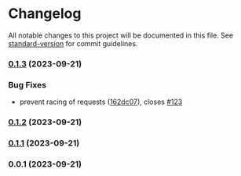 # Changelog

All notable changes to this project will be documented in this file. See [standard-version](https://github.com/conventional-changelog/standard-version) for commit guidelines.

### [0.1.3](https://github.com/CousiGoico/AngularChangeLog/compare/v0.1.2...v0.1.3) (2023-09-21)


### Bug Fixes

* prevent racing of requests ([162dc07](https://github.com/CousiGoico/AngularChangeLog/commit/162dc079c1f0cf00cff6cfc78ad42c0eb64f1271)), closes [#123](https://github.com/CousiGoico/AngularChangeLog/issues/123)

### [0.1.2](https://github.com/CousiGoico/AngularChangeLog/compare/v0.1.1...v0.1.2) (2023-09-21)

### [0.1.1](https://github.com/CousiGoico/AngularChangeLog/compare/v0.0.1...v0.1.1) (2023-09-21)

### 0.0.1 (2023-09-21)
